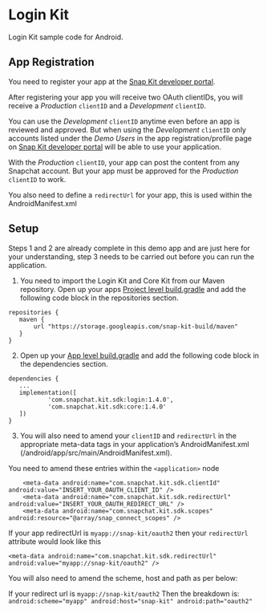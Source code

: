 # Login Kit

Login Kit sample code for Android.

## App Registration

You need to register your app at the [Snap Kit developer portal](https://kit.snapchat.com).

After registering your app you will receive two OAuth clientIDs, you will receive a *Production* `clientID` and a *Development* `clientID`.

You can use the *Development* `clientID` anytime even before an app is reviewed and approved. But when using the *Development* `clientID` only accounts listed under the *Demo Users* in the app registration/profile page on [Snap Kit developer portal]([https://kit.snapchat.com/portal](https://kit.snapchat.com/portal)) will be able to use your application.

With the *Production* `clientID`, your app can post the content from any Snapchat account. But your app must be approved for the *Production* `clientID` to work.

You also need to define a `redirectUrl` for your app, this is used within the AndroidManifest.xml

## Setup
Steps 1 and 2 are already complete in this demo app and are just here for your understanding, step 3 needs to be carried out before you can run the application.

1. You need to import the Login Kit and Core Kit from our Maven repository.
Open up your apps [Project level build.gradle](/android/build.gradle) and add the following code block in the repositories section.

```
repositories {
   maven {
       url "https://storage.googleapis.com/snap-kit-build/maven"
   }
}
```

2. Open up your [App level build.gradle](/android/app/build.gradle) and add the following code block in the dependencies section.

```
dependencies {
   ...
   implementation([
           'com.snapchat.kit.sdk:login:1.4.0',
           'com.snapchat.kit.sdk:core:1.4.0'
   ])
}
```

3. You will also need to amend your `clientID` and `redirectUrl` in the appropriate meta-data tags in your application’s AndroidManifest.xml (/android/app/src/main/AndroidManifest.xml).

You need to amend these entries within the ```<application>``` node

        <meta-data android:name="com.snapchat.kit.sdk.clientId" android:value="INSERT_YOUR_OAUTH_CLIENT_ID" />
        <meta-data android:name="com.snapchat.kit.sdk.redirectUrl" android:value="INSERT_YOUR_OAUTH_REDIRECT_URL" />
        <meta-data android:name="com.snapchat.kit.sdk.scopes" android:resource="@array/snap_connect_scopes" />

If your app redirectUrl is `myapp://snap-kit/oauth2` then your `redirectUrl` attribute would look like this
```
<meta-data android:name="com.snapchat.kit.sdk.redirectUrl" android:value="myapp://snap-kit/oauth2" />
```

You will also need to amend the scheme, host and path as per below:
<intent-filter>
       <data
           android:scheme="the scheme of your redirect url"
           android:host="the host of your redirect url"
           android:path="the path of your redirect url"
           />
   </intent-filter>

If your redirect url is `myapp://snap-kit/oauth2` Then the breakdown is: `android:scheme="myapp" android:host="snap-kit" android:path="oauth2"`




